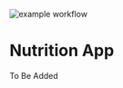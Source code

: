 ![example workflow](https://github.com/seagomezar/nutrition-app/actions/workflows/workflow.yml/badge.svg)
# Nutrition App

To Be Added